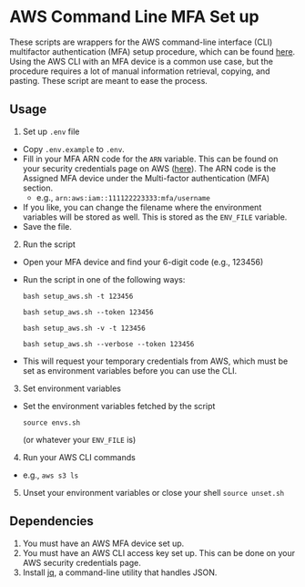 # AWS Command Line MFA Set up                                                                                                                
These scripts are wrappers for the AWS command-line interface (CLI) multifactor authentication (MFA) setup procedure, which can be found [here](https://aws.amazon.com/premiumsupport/knowledge-center/authenticate-mfa-cli/). Using the AWS CLI with an MFA device is a common use case, but the procedure requires a lot of manual information retrieval, copying, and pasting. These script are meant to ease the process. 

## Usage

1. Set up `.env` file
  - Copy `.env.example` to `.env`.
  - Fill in your MFA ARN code for the `ARN` variable. This can be found on your security credentials page on AWS ([here](https://console.aws.amazon.com/iam/home?#/security_credentials)). The ARN code is the Assigned MFA device under the Multi-factor authentication (MFA) section.
    - e.g., `arn:aws:iam::111122223333:mfa/username`
  - If you like, you can change the filename where the environment variables will be stored as well. This is stored as the `ENV_FILE` variable.
  - Save the file.

2. Run the script
  - Open your MFA device and find your 6-digit code (e.g., 123456)
  - Run the script in one of the following ways:

    `bash setup_aws.sh -t 123456`

    `bash setup_aws.sh --token 123456`

    `bash setup_aws.sh -v -t 123456`

    `bash setup_aws.sh --verbose --token 123456`

  - This will request your temporary credentials from AWS, which must be set as environment variables before you can use the CLI.

3. Set environment variables
  - Set the environment variables fetched by the script

    `source envs.sh`
    
    (or whatever your `ENV_FILE` is) 

4. Run your AWS CLI commands
  - e.g., `aws s3 ls` 

5. Unset your environment variables or close your shell
  `source unset.sh`

## Dependencies

1. You must have an AWS MFA device set up. 
2. You must have an AWS CLI access key set up. This can be done on your AWS security credentials page.
3. Install [jq](https://stedolan.github.io/jq/download/), a command-line utility that handles JSON.
